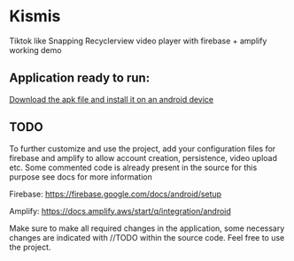 # Kismis
Tiktok like Snapping Recyclerview video player with firebase + amplify working demo

## Application ready to run:

[Download the apk file and install it on an android device](https://github.com/Simple-Harmonics/Kismis/tree/master/app/build/outputs/apk/debug)

## TODO
To further customize and use the project, add your configuration files for firebase and amplify to allow account creation, persistence, video upload etc. 
Some commented code is already present in the source for this purpose see docs for more information

Firebase: https://firebase.google.com/docs/android/setup

Amplify: https://docs.amplify.aws/start/q/integration/android

Make sure to make all required changes in the application, some necessary changes are indicated with //TODO within the source code. Feel free to use the project.
